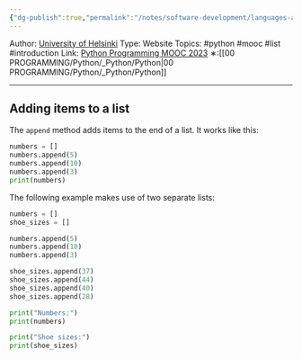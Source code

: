```yaml
---
{"dg-publish":true,"permalink":"/notes/software-development/languages-and-frameworks/python/0-python-programming-mooc/introduction/part-4/02-lists/03-adding-items-to-a-list/","created":"2025-07-13T15:25:05.645+08:00"}
---
```


Author: [University of Helsinki](https://programming-23.mooc.fi/)
Type: Website
Topics: #python #mooc #list  #introduction
Link: [Python Programming MOOC 2023](https://programming-23.mooc.fi/)
∗:[[00 PROGRAMMING/Python/_Python/Python\|00 PROGRAMMING/Python/_Python/Python]] 

---
## Adding items to a list
The `append` method adds items to the end of a list. It works like this:

```python
numbers = []
numbers.append(5)
numbers.append(10)
numbers.append(3)
print(numbers)
```

The following example makes use of two separate lists:

```python
numbers = []
shoe_sizes = []

numbers.append(5)
numbers.append(10)
numbers.append(3)

shoe_sizes.append(37)
shoe_sizes.append(44)
shoe_sizes.append(40)
shoe_sizes.append(28)

print("Numbers:")
print(numbers)

print("Shoe sizes:")
print(shoe_sizes)
```

